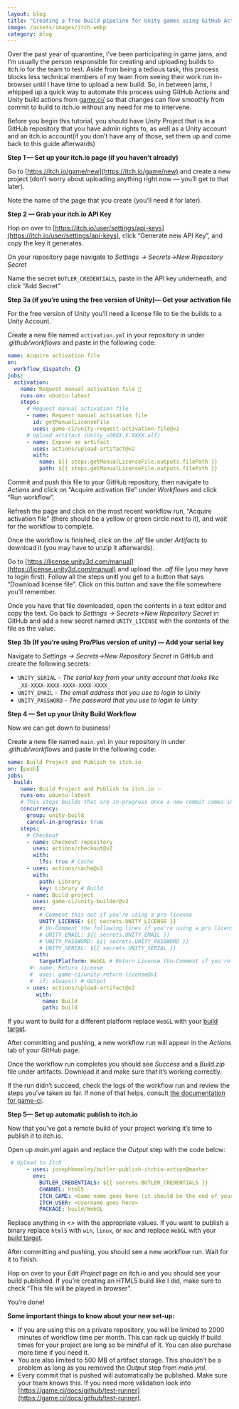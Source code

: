 ```yaml
---
layout: blog
title: "Creating a free build pipeline for Unity games using GitHub Actions"
image: /assets/images/itch.webp
category: blog
---
```

Over the past year of quarantine, I’ve been participating in game jams, and I’m usually the person responsible for creating and uploading builds to itch.io for the team to test. Aside from being a tedious task, this process blocks less technical members of my team from seeing their work run in-browser until I have time to upload a new build. So, in between jams, I whipped up a quick way to automate this process using GitHub Actions and Unity build actions from [game.ci/](https://game.ci/) so that changes can flow smoothly from commit to build to itch.io without any need for me to intervene.

Before you begin this tutorial, you should have Unity Project that is in a GitHub repository that you have admin rights to, as well as a Unity account and an itch.io account(if you don’t have any of those, set them up and come back to this guide afterwards)

**Step 1 — Set up your itch.io page (if you haven’t already)**

Go to [https://itch.io/game/new](https://itch.io/game/new) and create a new project (don’t worry about uploading anything right now — you’ll get to that later).

Note the name of the page that you create (you’ll need it for later).

**Step 2 — Grab your itch.io API Key**

Hop on over to [https://itch.io/user/settings/api-keys](https://itch.io/user/settings/api-keys), click “Generate new API Key”, and copy the key it generates.

On your repository page navigate to _Settings -> Secrets->New Repository Secret_

Name the secret `BUTLER_CREDENTIALS`, paste in the API key underneath, and click “Add Secret”

**Step 3a (if you’re using the free version of Unity)— Get your activation file**

For the free version of Unity you’ll need a license file to tie the builds to a Unity Account.

Create a new file named `activation.yml` in your repository in under _.github/workflows_ and paste in the following code:

```yml
name: Acquire activation file
on:
  workflow_dispatch: {}
jobs:
  activation:
    name: Request manual activation file 🔑
    runs-on: ubuntu-latest
    steps:
      # Request manual activation file
      - name: Request manual activation file
        id: getManualLicenseFile
        uses: game-ci/unity-request-activation-file@v2
      # Upload artifact (Unity_v20XX.X.XXXX.alf)
      - name: Expose as artifact
        uses: actions/upload-artifact@v2
        with:
          name: ${{ steps.getManualLicenseFile.outputs.filePath }}
          path: ${{ steps.getManualLicenseFile.outputs.filePath }}
```

Commit and push this file to your GitHub repository, then navigate to _Actions_ and click on “Acquire activation file” under _Workflows_ and click “Run workflow”.

Refresh the page and click on the most recent workflow run, “Acquire activation file” (there should be a yellow or green circle next to it), and wait for the workflow to complete.

Once the workflow is finished, click on the _.alf_ file under _Artifacts_ to download it (you may have to unzip it afterwards).

Go to [https://license.unity3d.com/manual](https://license.unity3d.com/manual) and upload the _.alf_ file (you may have to login first). Follow all the steps unitl you get to a button that says “Download license file”. Click on this button and save the file somewhere you’ll remember.

Once you have that file downloaded, open the contents in a text editor and copy the text. Go back to _Settings -> Secrets->New Repository Secret_ in GitHub and add a new secret named `UNITY_LICENSE` with the contents of the file as the value.

**Step 3b (If you’re using Pro/Plus version of unity) — Add your serial key**

Navigate to _Settings -> Secrets->New Repository Secret_ in GitHub and create the following secrets:

*   `UNITY_SERIAL` - _The serial key from your unity account that looks like_ `_XX-XXXX-XXXX-XXXX-XXXX-XXXX_`
*   `UNITY_EMAIL` - _The email address that you use to login to Unity_
*   `UNITY_PASSWORD` - _The password that you use to login to Unity_

**Step 4 — Set up your Unity Build Workflow**

Now we can get down to business!

Create a new file named `main.yml` in your repository in under _.github/workflows_ and paste in the following code:

```yml
name: Build Project and Publish to itch.io
on: [push]
jobs:
  build:
    name: Build Project and Publish to itch.io ✨
    runs-on: ubuntu-latest
    # This stops builds that are in-progress once a new commit comes in
    concurrency:
      group: unity-build
      cancel-in-progress: true
    steps:
      # Checkout
      - name: Checkout repository
        uses: actions/checkout@v2
        with:
          lfs: true # Cache
      - uses: actions/cache@v2
        with:
          path: Library
          key: Library # Build
      - name: Build project
        uses: game-ci/unity-builder@v2
        env:
          # Comment this out if you're using a pro license
          UNITY_LICENSE: ${{ secrets.UNITY_LICENSE }}
          # Un-Comment the following lines if you're using a pro license
          # UNITY_EMAIL: ${{ secrets.UNITY_EMAIL }}
          # UNITY_PASSWORD: ${{ secrets.UNITY_PASSWORD }}
          # UNITY_SERIAL: ${{ secrets.UNITY_SERIAL }}
        with:
          targetPlatform: WebGL # Return License (Un-Comment if you're using a pro license)
       #- name: Return license
       #  uses: game-ci/unity-return-license@v1
       #  if: always() # Output
      - uses: actions/upload-artifact@v2
         with:
           name: Build
           path: build
```

If you want to build for a different platform replace `WebGL` with your [build target](https://docs.unity3d.com/ScriptReference/BuildTarget.html).

After committing and pushing, a new workflow run will appear in the _Actions_ tab of your GitHub page.

Once the workflow run completes you should see _Success_ and a _Build.zip_ file under artifacts. Download it and make sure that it’s working correctly.

If the run didn’t succeed, check the logs of the workflow run and review the steps you’ve taken so far. If none of that helps, consult [the documentation for game-ci](https://game.ci/docs/github/builder).

**Step 5— Set up automatic publish to itch.io**

Now that you’ve got a remote build of your project working it’s time to publish it to itch.io.

Open up _main.yml_ again and replace the _Output_ step with the code below:

```yml
 # Upload to Itch
      - uses: josephbmanley/butler-publish-itchio-action@master
        env:
          BUTLER_CREDENTIALS: ${{ secrets.BUTLER_CREDENTIALS }}
          CHANNEL: html5
          ITCH_GAME: <Game name goes here (it should be the end of your url)>
          ITCH_USER: <Username goes here>
          PACKAGE: build/WebGL
```

Replace anything in _<>_ with the appropriate values. If you want to publish a binary replace `html5` with `win`, `linux`, or `mac` and replace `WebGL` with your [build target](https://docs.unity3d.com/ScriptReference/BuildTarget.html).

After committing and pushing, you should see a new workflow run. Wait for it to finish.

Hop on over to your _Edit Project_ page on itch.io and you should see your build published. If you’re creating an HTML5 build like I did, make sure to check “This file will be played in browser”.

You’re done!

**Some important things to know about your new set-up:**

*   If you are using this on a private repository, you will be limited to 2000 minutes of workflow time per month. This can rack up quickly if build times for your project are long so be mindful of it. You can also purchase more time if you need it.
*   You are also limited to 500 MB of artifact storage. This shouldn’t be a problem as long as you removed the _Output_ step from _main.yml_.
*   Every commit that is pushed will automatically be published. Make sure your team knows this. If you need more validation look into [https://game.ci/docs/github/test-runner](https://game.ci/docs/github/test-runner).